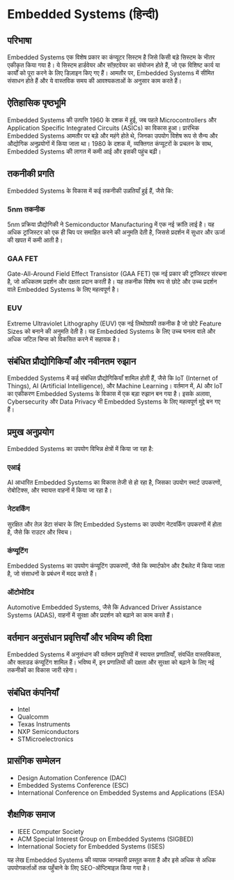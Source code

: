 # Embedded Systems (हिन्दी)

## परिभाषा
Embedded Systems एक विशेष प्रकार का कंप्यूटर सिस्टम है जिसे किसी बड़े सिस्टम के भीतर एकीकृत किया गया है। ये सिस्टम हार्डवेयर और सॉफ़्टवेयर का संयोजन होते हैं, जो एक विशिष्ट कार्य या कार्यों को पूरा करने के लिए डिज़ाइन किए गए हैं। आमतौर पर, Embedded Systems में सीमित संसाधन होते हैं और ये वास्तविक समय की आवश्यकताओं के अनुसार काम करते हैं।

## ऐतिहासिक पृष्ठभूमि
Embedded Systems की उत्पत्ति 1960 के दशक में हुई, जब पहले Microcontrollers और Application Specific Integrated Circuits (ASICs) का विकास हुआ। प्रारंभिक Embedded Systems आमतौर पर बड़े और महंगे होते थे, जिनका उपयोग विशेष रूप से सैन्य और औद्योगिक अनुप्रयोगों में किया जाता था। 1980 के दशक में, व्यक्तिगत कंप्यूटरों के प्रचलन के साथ, Embedded Systems की लागत में कमी आई और इसकी पहुंच बढ़ी।

## तकनीकी प्रगति
Embedded Systems के विकास में कई तकनीकी उन्नतियाँ हुई हैं, जैसे कि:

### 5nm तकनीक
5nm प्रक्रिया प्रौद्योगिकी ने Semiconductor Manufacturing में एक नई क्रांति लाई है। यह अधिक ट्रांजिस्टर को एक ही चिप पर समाहित करने की अनुमति देती है, जिससे प्रदर्शन में सुधार और ऊर्जा की खपत में कमी आती है।

### GAA FET
Gate-All-Around Field Effect Transistor (GAA FET) एक नई प्रकार की ट्रांजिस्टर संरचना है, जो अधिकतम प्रदर्शन और दक्षता प्रदान करती है। यह तकनीक विशेष रूप से छोटे और उच्च प्रदर्शन वाले Embedded Systems के लिए महत्वपूर्ण है।

### EUV
Extreme Ultraviolet Lithography (EUV) एक नई लिथोग्राफी तकनीक है जो छोटे Feature Sizes को बनाने की अनुमति देती है। यह Embedded Systems के लिए उच्च घनत्व वाले और अधिक जटिल चिप्स को विकसित करने में सहायक है।

## संबंधित प्रौद्योगिकियाँ और नवीनतम रुझान
Embedded Systems में कई संबंधित प्रौद्योगिकियाँ शामिल होती हैं, जैसे कि IoT (Internet of Things), AI (Artificial Intelligence), और Machine Learning। वर्तमान में, AI और IoT का एकीकरण Embedded Systems के विकास में एक बड़ा रुझान बन गया है। इसके अलावा, Cybersecurity और Data Privacy भी Embedded Systems के लिए महत्वपूर्ण मुद्दे बन गए हैं।

## प्रमुख अनुप्रयोग
Embedded Systems का उपयोग विभिन्न क्षेत्रों में किया जा रहा है:

### एआई
AI आधारित Embedded Systems का विकास तेजी से हो रहा है, जिसका उपयोग स्मार्ट उपकरणों, रोबोटिक्स, और स्वायत्त वाहनों में किया जा रहा है।

### नेटवर्किंग
सुरक्षित और तेज़ डेटा संचार के लिए Embedded Systems का उपयोग नेटवर्किंग उपकरणों में होता है, जैसे कि राउटर और स्विच।

### कंप्यूटिंग
Embedded Systems का उपयोग कंप्यूटिंग उपकरणों, जैसे कि स्मार्टफोन और टैबलेट में किया जाता है, जो संसाधनों के प्रबंधन में मदद करते हैं।

### ऑटोमोटिव
Automotive Embedded Systems, जैसे कि Advanced Driver Assistance Systems (ADAS), वाहनों में सुरक्षा और प्रदर्शन को बढ़ाने का काम करते हैं।

## वर्तमान अनुसंधान प्रवृत्तियाँ और भविष्य की दिशा
Embedded Systems में अनुसंधान की वर्तमान प्रवृत्तियों में स्वायत्त प्रणालियाँ, संवर्धित वास्तविकता, और क्लाउड कंप्यूटिंग शामिल हैं। भविष्य में, इन प्रणालियों की दक्षता और सुरक्षा को बढ़ाने के लिए नई तकनीकों का विकास जारी रहेगा।

## संबंधित कंपनियाँ
- Intel
- Qualcomm
- Texas Instruments
- NXP Semiconductors
- STMicroelectronics

## प्रासंगिक सम्मेलन
- Design Automation Conference (DAC)
- Embedded Systems Conference (ESC)
- International Conference on Embedded Systems and Applications (ESA)

## शैक्षणिक समाज
- IEEE Computer Society
- ACM Special Interest Group on Embedded Systems (SIGBED)
- International Society for Embedded Systems (ISES)

यह लेख Embedded Systems की व्यापक जानकारी प्रस्तुत करता है और इसे अधिक से अधिक उपयोगकर्ताओं तक पहुँचाने के लिए SEO-ऑप्टिमाइज़ किया गया है।